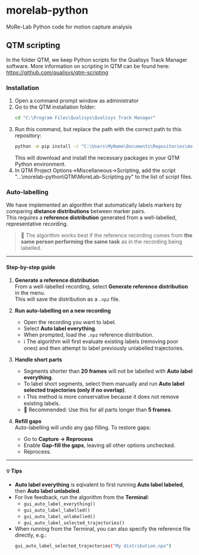 # morelab-python
MoRe-Lab Python code for motion capture analysis

## QTM scripting
In the folder QTM, we keep Python scripts for the Qualisys Track Manager software. More information on scripting in QTM can be found here: https://github.com/qualisys/qtm-scripting

### Installation
1. Open a command prompt window as administrator
2. Go to the QTM installation folder:
   ```sh
   cd "C:\Program Files\Qualisys\Qualisys Track Manager"
   ```
3. Run this command, but replace the path with the correct path to this repository:
   ```sh
   python -m pip install -r "C:\Users\MyName\Documents\Repositories\morelab-python\QTM\requirements.txt"
   ```
   This will download and install the necessary packages in your QTM Python environment.
4. In QTM Project Options->Miscellaneous->Scripting, add the script "...\morelab-python\QTM\MoreLab-Scripting.py" to the list of script files.



### Auto-labelling

We have implemented an algorithm that automatically labels markers by comparing **distance distributions** between marker pairs.  
This requires a **reference distribution** generated from a well-labelled, representative recording.  

> 🔑 The algorithm works best if the reference recording comes from **the same person performing the same task** as in the recording being labelled.

---

#### Step-by-step guide

1. **Generate a reference distribution**  
   From a well-labelled recording, select **Generate reference distribution** in the menu.  
   This will save the distribution as a `.npz` file.  

2. **Run auto-labelling on a new recording**  
   - Open the recording you want to label.  
   - Select **Auto label everything**.  
   - When prompted, load the `.npz` reference distribution.
   - ℹ️ The algorithm will first evaluate existing labels (removing poor ones) and then attempt to label previously unlabelled trajectories.  

3. **Handle short parts**  
   - Segments shorter than **20 frames** will *not* be labelled with **Auto label everything**.  
   - To label short segments, select them manually and run **Auto label selected trajectories (only if no overlap)**.  
   - ℹ️ This method is more conservative because it does not remove existing labels.  
   - 🔑 Recommended: Use this for all parts longer than **5 frames**.  

4. **Refill gaps**  
   Auto-labelling will undo any gap filling. To restore gaps:  
   - Go to **Capture → Reprocess**  
   - Enable **Gap-fill the gaps**, leaving all other options unchecked.
   - Reprocess.

---

#### 💡 Tips

- **Auto label everything** is eqivalent to first running **Auto label labeled**, then **Auto label unlabeled**.  
- For live feedback, run the algorithm from the **Terminal**:  
  - `gui_auto_label_everything()`  
  - `gui_auto_label_labelled()`  
  - `gui_auto_label_unlabelled()`  
  - `gui_auto_label_selected_trajectories()`  
- When running from the Terminal, you can also specify the reference file directly, e.g.:  
  ```sh
  gui_auto_label_selected_trajectories("My distribution.npz")

